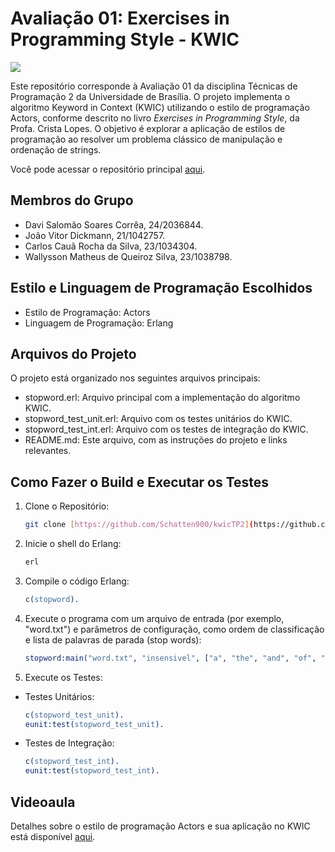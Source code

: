 # Avaliação 01: Exercises in Programming Style - KWIC

![](https://img.shields.io/badge/version-v1.0-blue)

Este repositório corresponde à Avaliação 01 da disciplina Técnicas de Programação 2 da Universidade de Brasília. O projeto implementa o algoritmo Keyword in Context (KWIC) utilizando o estilo de programação Actors, conforme descrito no livro *Exercises in Programming Style*, da Profa. Crista Lopes. O objetivo é explorar a aplicação de estilos de programação ao resolver um problema clássico de manipulação e ordenação de strings.

Você pode acessar o repositório principal [aqui](https://github.com/Schatten900/kwicTP2).

## Membros do Grupo
- Davi Salomão Soares Corrêa, 24/2036844.
- João Vitor Dickmann, 21/1042757.
- Carlos Cauã Rocha da Silva, 23/1034304.
- Wallysson Matheus de Queiroz Silva, 23/1038798.
   
## Estilo e Linguagem de Programação Escolhidos
- Estilo de Programação: Actors
- Linguagem de Programação: Erlang

## Arquivos do Projeto
O projeto está organizado nos seguintes arquivos principais:
- stopword.erl: Arquivo principal com a implementação do algoritmo KWIC.
- stopword_test_unit.erl: Arquivo com os testes unitários do KWIC.
- stopword_test_int.erl: Arquivo com os testes de integração do KWIC.
- README.md: Este arquivo, com as instruções do projeto e links relevantes.

## Como Fazer o Build e Executar os Testes
1. Clone o Repositório:
   ```bash
   git clone [https://github.com/Schatten900/kwicTP2](https://github.com/Schatten900/kwicTP2)
2. Inicie o shell do Erlang:
   ```bash
   erl
3. Compile o código Erlang:
   ```erlang
   c(stopword).
4. Execute o programa com um arquivo de entrada (por exemplo, "word.txt") e parâmetros de configuração, como ordem de classificação e lista de palavras de parada (stop words):
   ```erlang
   stopword:main("word.txt", "insensivel", ["a", "the", "and", "of", "an", "to", "in", "on", "is", "are", "they", "he", "she"]).
5. Execute os Testes:
- Testes Unitários:
   ```erlang
   c(stopword_test_unit).
   eunit:test(stopword_test_unit).
- Testes de Integração:
   ```erlang
   c(stopword_test_int).
   eunit:test(stopword_test_int).

## Videoaula
Detalhes sobre o estilo de programação Actors e sua aplicação no KWIC está disponível [aqui](https://youtu.be/c6xJwIXo2Oc).



